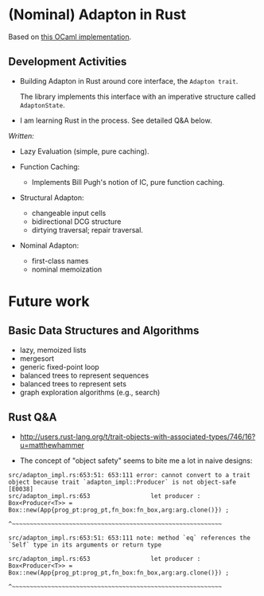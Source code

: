 (Nominal) Adapton in Rust
==========================

Based on [this OCaml implementation](https://github.com/plum-umd/adapton.ocaml).

Development Activities
-----------------------

 - Building Adapton in Rust around core interface, the `Adapton trait`.

   The library implements this interface with an imperative structure
   called `AdaptonState`.

 - I am learning Rust in the process.  See detailed Q&A below.

*Written:*

 - Lazy Evaluation (simple, pure caching).

 - Function Caching:
   - Implements Bill Pugh's notion of IC, pure function caching.

 - Structural Adapton:
   - changeable input cells
   - bidirectional DCG structure
   - dirtying traversal; repair traversal.

 - Nominal Adapton:
   - first-class names
   - nominal memoization

Future work
============

Basic Data Structures and Algorithms
-------------------------------------------
 - lazy, memoized lists
 - mergesort
 - generic fixed-point loop
 - balanced trees to represent sequences
 - balanced trees to represent sets
 - graph exploration algorithms (e.g., search)

Rust Q&A
---------

 - http://users.rust-lang.org/t/trait-objects-with-associated-types/746/16?u=matthewhammer

 - The concept of "object safety" seems to bite me a lot in naive designs:
 
 ```
 src/adapton_impl.rs:653:51: 653:111 error: cannot convert to a trait object because trait `adapton_impl::Producer` is not object-safe [E0038]
 src/adapton_impl.rs:653                 let producer : Box<Producer<T>> = Box::new(App{prog_pt:prog_pt,fn_box:fn_box,arg:arg.clone()}) ;
                                                                           ^~~~~~~~~~~~~~~~~~~~~~~~~~~~~~~~~~~~~~~~~~~~~~~~~~~~~~~~~~~~
                                                                           src/adapton_impl.rs:653:51: 653:111 note: method `eq` references the `Self` type in its arguments or return type
                                                                           src/adapton_impl.rs:653                 let producer : Box<Producer<T>> = Box::new(App{prog_pt:prog_pt,fn_box:fn_box,arg:arg.clone()}) ;
                                                                                                                                                     ^~~~~~~~~~~~~~~~~~~~~~~~~~~~~~~~~~~~~~~~~~~~~~~~~~~~~~~~~~~~
```
